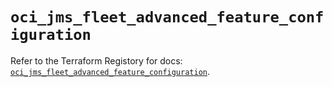 # `oci_jms_fleet_advanced_feature_configuration`

Refer to the Terraform Registory for docs: [`oci_jms_fleet_advanced_feature_configuration`](https://registry.terraform.io/providers/oracle/oci/6.18.0/docs/resources/jms_fleet_advanced_feature_configuration).
